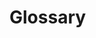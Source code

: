 # Glossary

<include repo_url="https://github.com/foliant-docs/foliantcontrib.glossary.git" path="README.md" sethead="2" nohead="true"></include>
